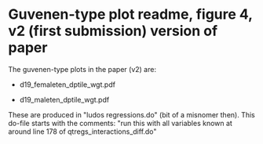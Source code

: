 # Guvenen-type plot readme, figure 4, v2 (first submission) version of paper

The guvenen-type plots in the paper (v2) are:

- d19_femaleten_dptile_wgt.pdf

- d19_maleten_dptile_wgt.pdf

These are produced in "ludos regressions.do" (bit of a misnomer then). This do-file starts with the comments:
"run this with all variables known at around line 178 of qtregs_interactions_diff.do"
